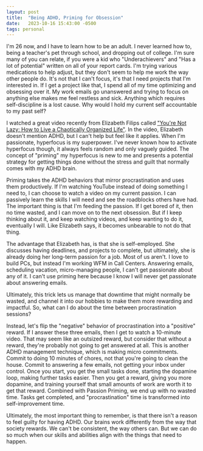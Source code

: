 ```yaml
---
layout: post
title:  "Being ADHD, Priming for Obsession"
date:   2023-10-16 15:43:00 -0500
tags: personal
---
```


I'm 26 now, and I have to learn how to be an adult. I never learned how to, being a teacher's pet through school, and dropping out of college. I'm sure many of you can relate, if you were a kid who "Underachievers" and "Has a lot of potential" written on all of your report cards. I'm trying various medications to help adjust, but they don't seem to help me work the way other people do. It's not that I can't focus, it's that I need projects that I'm interested in. If I get a project like that, I spend all of my time optimizing and obsessing over it. My work emails go unanswered and trying to focus on anything else makes me feel restless and sick. Anything which requires self-discipline is a lost cause. Why would I hold my current self accountable to my past self?

I watched a great video recently from Elizabeth Filips called ["You're Not Lazy: How to Live a Chaotically Organized Life"](https://youtu.be/A2sSOOegAzg?si=6cbm9fbNuVBnnWOT). In the video, Elizabeth doesn't mention ADHD, but I can't help but feel like it applies. When I'm passionate, hyperfocus is my superpower. I've never known how to activate hyperfocus though, it always feels random and only vaguely guided. The concept of "priming" my hyperfocus is new to me and presents a potential strategy for getting things done without the stress and guilt that normally comes with my ADHD brain.

Priming takes the ADHD behaviors that mirror procrastination and uses them productively. If I'm watching YouTube instead of doing something I need to, I can choose to watch a video on my current passion. I can passively learn the skills I will need and see the roadblocks others have had. The important thing is that I'm feeding the passion. If I get bored of it, then no time wasted, and I can move on to the next obsession. But if I keep thinking about it, and keep watching videos, and keep wanting to do it, eventually I will. Like Elizabeth says, it becomes unbearable to not do that thing.

The advantage that Elizabeth has, is that she is self-employed. She discusses having deadlines, and projects to complete, but ultimately, she is already doing her long-term passion for a job. Most of us aren't. I love to build PCs, but instead I'm working WFM in Call Centers. Answering emails, scheduling vacation, micro-managing people, I can't get passionate about any of it. I can't use priming here because I know I will never get passionate about answering emails.

Ultimately, this trick lets us manage that downtime that might normally be wasted, and channel it into our hobbies to make them more rewarding and impactful. So, what can I do about the time between procrastination sessions?

Instead, let's flip the "negative" behavior of procrastination into a "positive" reward. If I answer these three emails, then I get to watch a 10-minute video. That may seem like an outsized reward, but consider that without a reward, they're probably not going to get answered at all. This is another ADHD management technique, which is making micro commitments. Commit to doing 10 minutes of chores, not that you're going to clean the house. Commit to answering a few emails, not getting your inbox under control. Once you start, you get the small tasks done, starting the dopamine loop, making further tasks easier. Then you get a reward, giving you more dopamine, and training yourself that small amounts of work are worth it to get that reward. Combined with Passion Priming, we end up with no wasted time. Tasks get completed, and "procrastination" time is transformed into self-improvement time.

Ultimately, the most important thing to remember, is that there isn't a reason to feel guilty for having ADHD. Our brains work differently from the way that society rewards. We can't be consistent, the way others can. But we can do so much when our skills and abilities align with the things that need to happen.
